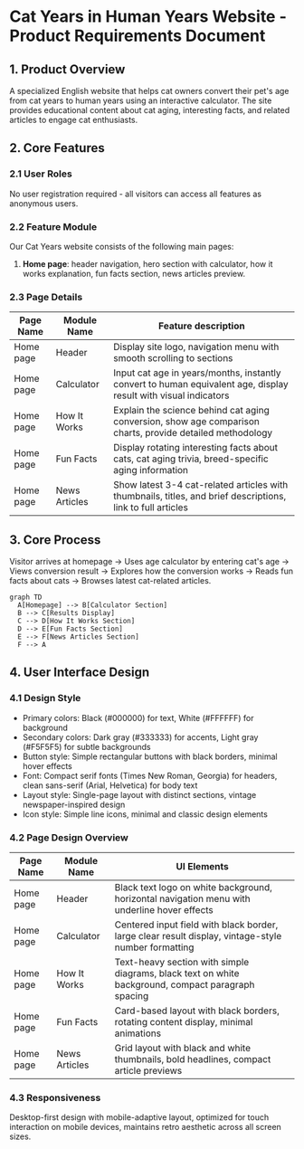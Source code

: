 # Cat Years in Human Years Website - Product Requirements Document

## 1. Product Overview
A specialized English website that helps cat owners convert their pet's age from cat years to human years using an interactive calculator. The site provides educational content about cat aging, interesting facts, and related articles to engage cat enthusiasts.

## 2. Core Features

### 2.1 User Roles
No user registration required - all visitors can access all features as anonymous users.

### 2.2 Feature Module
Our Cat Years website consists of the following main pages:
1. **Home page**: header navigation, hero section with calculator, how it works explanation, fun facts section, news articles preview.

### 2.3 Page Details

| Page Name | Module Name | Feature description |
|-----------|-------------|---------------------|
| Home page | Header | Display site logo, navigation menu with smooth scrolling to sections |
| Home page | Calculator | Input cat age in years/months, instantly convert to human equivalent age, display result with visual indicators |
| Home page | How It Works | Explain the science behind cat aging conversion, show age comparison charts, provide detailed methodology |
| Home page | Fun Facts | Display rotating interesting facts about cats, cat aging trivia, breed-specific aging information |
| Home page | News Articles | Show latest 3-4 cat-related articles with thumbnails, titles, and brief descriptions, link to full articles |

## 3. Core Process
Visitor arrives at homepage → Uses age calculator by entering cat's age → Views conversion result → Explores how the conversion works → Reads fun facts about cats → Browses latest cat-related articles.

```mermaid
graph TD
  A[Homepage] --> B[Calculator Section]
  B --> C[Results Display]
  C --> D[How It Works Section]
  D --> E[Fun Facts Section]
  E --> F[News Articles Section]
  F --> A
```

## 4. User Interface Design
### 4.1 Design Style
- Primary colors: Black (#000000) for text, White (#FFFFFF) for background
- Secondary colors: Dark gray (#333333) for accents, Light gray (#F5F5F5) for subtle backgrounds
- Button style: Simple rectangular buttons with black borders, minimal hover effects
- Font: Compact serif fonts (Times New Roman, Georgia) for headers, clean sans-serif (Arial, Helvetica) for body text
- Layout style: Single-page layout with distinct sections, vintage newspaper-inspired design
- Icon style: Simple line icons, minimal and classic design elements

### 4.2 Page Design Overview

| Page Name | Module Name | UI Elements |
|-----------|-------------|-------------|
| Home page | Header | Black text logo on white background, horizontal navigation menu with underline hover effects |
| Home page | Calculator | Centered input field with black border, large clear result display, vintage-style number formatting |
| Home page | How It Works | Text-heavy section with simple diagrams, black text on white background, compact paragraph spacing |
| Home page | Fun Facts | Card-based layout with black borders, rotating content display, minimal animations |
| Home page | News Articles | Grid layout with black and white thumbnails, bold headlines, compact article previews |

### 4.3 Responsiveness
Desktop-first design with mobile-adaptive layout, optimized for touch interaction on mobile devices, maintains retro aesthetic across all screen sizes.